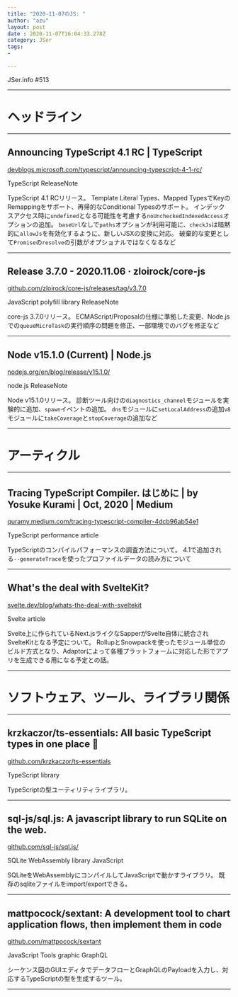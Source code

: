 ```yaml
---
title: "2020-11-07のJS: "
author: "azu"
layout: post
date : 2020-11-07T16:04:33.278Z
category: JSer
tags:
-

---
```


JSer.info #513

----

<h1 class="site-genre">ヘッドライン</h1>

----

## Announcing TypeScript 4.1 RC | TypeScript
[devblogs.microsoft.com/typescript/announcing-typescript-4-1-rc/](https://devblogs.microsoft.com/typescript/announcing-typescript-4-1-rc/ "Announcing TypeScript 4.1 RC | TypeScript")
<p class="jser-tags jser-tag-icon"><span class="jser-tag">TypeScript</span> <span class="jser-tag">ReleaseNote</span></p>

TypeScript 4.1 RCリリース。
 Template Literal Types、Mapped TypesでKeyのRemappingをサポート、再帰的なConditional Typesのサポート。 インデックスアクセス時に`undefined`となる可能性を考慮する`noUncheckedIndexedAccess`オプションの追加。
`baseUrl`なしで`paths`オプションが利用可能に、`checkJs`は暗黙的に`allowJs`を有効化するように、新しいJSXの変換に対応。
破棄的な変更として`Promise`の`resolve`の引数がオプショナルではなくなるなど


----

## Release 3.7.0 - 2020.11.06 · zloirock/core-js
[github.com/zloirock/core-js/releases/tag/v3.7.0](https://github.com/zloirock/core-js/releases/tag/v3.7.0 "Release 3.7.0 - 2020.11.06 · zloirock/core-js")
<p class="jser-tags jser-tag-icon"><span class="jser-tag">JavaScript</span> <span class="jser-tag">polyfill</span> <span class="jser-tag">library</span> <span class="jser-tag">ReleaseNote</span></p>

core-js 3.7.0リリース。
ECMAScript/Proposalの仕様に準拠した変更、Node.jsでの`queueMicroTask`の実行順序の問題を修正、一部環境でのバグを修正など


----

## Node v15.1.0 (Current) | Node.js
[nodejs.org/en/blog/release/v15.1.0/](https://nodejs.org/en/blog/release/v15.1.0/ "Node v15.1.0 (Current) | Node.js")
<p class="jser-tags jser-tag-icon"><span class="jser-tag">node.js</span> <span class="jser-tag">ReleaseNote</span></p>

Node v15.1.0リリース。
診断ツール向けの`diagnostics_channel`モジュールを実験的に追加、`spawn`イベントの追加。
`dns`モジュールに`setLocalAddress`の追加`v8`モジュールに`takeCoverage`と`stopCoverage`の追加など


----
<h1 class="site-genre">アーティクル</h1>

----

## Tracing TypeScript Compiler. はじめに | by Yosuke Kurami | Oct, 2020 | Medium
[quramy.medium.com/tracing-typescript-compiler-4dcb96ab54e1](https://quramy.medium.com/tracing-typescript-compiler-4dcb96ab54e1 "Tracing TypeScript Compiler. はじめに | by Yosuke Kurami | Oct, 2020 | Medium")
<p class="jser-tags jser-tag-icon"><span class="jser-tag">TypeScript</span> <span class="jser-tag">performance</span> <span class="jser-tag">article</span></p>

TypeScriptのコンパイルパフォーマンスの調査方法について。
4.1で追加される`--generateTrace`を使ったプロファイルデータの読み方について


----

## What's the deal with SvelteKit?
[svelte.dev/blog/whats-the-deal-with-sveltekit](https://svelte.dev/blog/whats-the-deal-with-sveltekit "What's the deal with SvelteKit?")
<p class="jser-tags jser-tag-icon"><span class="jser-tag">Svelte</span> <span class="jser-tag">article</span></p>

Svelte上に作られているNext.jsライクなSapperがSvelte自体に統合されSvelteKitとなる予定について。
RollupとSnowpackを使ったモジュール単位のビルド方式となり、Adaptorによって各種プラットフォームに対応した形でアプリを生成できる用になる予定との話。


----
<h1 class="site-genre">ソフトウェア、ツール、ライブラリ関係</h1>

----

## krzkaczor/ts-essentials: All basic TypeScript types in one place 🤙
[github.com/krzkaczor/ts-essentials](https://github.com/krzkaczor/ts-essentials "krzkaczor/ts-essentials: All basic TypeScript types in one place 🤙")
<p class="jser-tags jser-tag-icon"><span class="jser-tag">TypeScript</span> <span class="jser-tag">library</span></p>

TypeScriptの型ユーティリティライブラリ。


----

## sql-js/sql.js: A javascript library to run SQLite on the web.
[github.com/sql-js/sql.js/](https://github.com/sql-js/sql.js/ "sql-js/sql.js: A javascript library to run SQLite on the web.")
<p class="jser-tags jser-tag-icon"><span class="jser-tag">SQLite</span> <span class="jser-tag">WebAssembly</span> <span class="jser-tag">library</span> <span class="jser-tag">JavaScript</span></p>

SQLiteをWebAssemblyにコンパイルしてJavaScriptで動かすライブラリ。
既存のsqliteファイルをimport/exportできる。


----

## mattpocock/sextant: A development tool to chart application flows, then implement them in code
[github.com/mattpocock/sextant](https://github.com/mattpocock/sextant "mattpocock/sextant: A development tool to chart application flows, then implement them in code")
<p class="jser-tags jser-tag-icon"><span class="jser-tag">JavaScript</span> <span class="jser-tag">Tools</span> <span class="jser-tag">graphic</span> <span class="jser-tag">GraphQL</span></p>

シーケンス図のGUIエディタでデータフローとGraphQLのPayloadを入力し、対応するTypeScriptの型を生成するツール。


----
